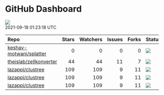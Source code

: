 GitHub Dashboard
================

![](https://github.com/lazappi/gh-dashboard/workflows/Render%20Status/badge.svg)  
2021-09-18 01:23:18 UTC

| Repo                                                                  | Stars | Watchers | Issues | Forks | Status                                                                                                                                                   | Commit                                                                                                                                              |
| :-------------------------------------------------------------------- | ----: | -------: | -----: | ----: | :------------------------------------------------------------------------------------------------------------------------------------------------------- | :-------------------------------------------------------------------------------------------------------------------------------------------------- |
| [keshav-motwani/splatter](https://github.com/keshav-motwani/splatter) |     0 |        0 |      0 |     0 | [![](https://github.com/Oshlack/splatter/workflows/R-CMD-check-bioc/badge.svg)](https://github.com/Oshlack/splatter/actions/runs/1148061657)             | <a href="https://github.com/keshav-motwani/splatter/commit/fa2332d9be28e361cb3608befb157d3182ab02b3" title="update example">fa2332</a>              |
| [theislab/zellkonverter](https://github.com/theislab/zellkonverter)   |    44 |       44 |     11 |     7 | [![](https://github.com/theislab/zellkonverter/workflows/R-CMD-check-bioc/badge.svg)](https://github.com/theislab/zellkonverter/actions/runs/1217687376) | <a href="https://github.com/theislab/zellkonverter/commit/5e928bfa9b205ab1d507fc3893123394a2769f97" title="Merge branch 'datasets'">5e928b</a>      |
| [lazappi/clustree](https://github.com/lazappi/clustree)               |   109 |      109 |      9 |    11 | [![](https://github.com/lazappi/clustree/workflows/R-CMD-check/badge.svg)](https://github.com/lazappi/clustree/actions/runs/450958999)                   | <a href="https://github.com/lazappi/clustree/commit/df3f57713c44cf2254aa64f889c4b376cd01e7df" title="Update CI (#68)">df3f57</a>                    |
| [lazappi/clustree](https://github.com/lazappi/clustree)               |   109 |      109 |      9 |    11 | [![](https://github.com/lazappi/clustree/workflows/pkgdown/badge.svg)](https://github.com/lazappi/clustree/actions/runs/450887969)                       | <a href="https://github.com/lazappi/clustree/commit/887e1d05ecf7dcf22b3beea3b513b8ed287cf47e" title="Run test coverage GHA on ci branch">887e1d</a> |
| [lazappi/clustree](https://github.com/lazappi/clustree)               |   109 |      109 |      9 |    11 | [![](https://github.com/lazappi/clustree/workflows/test-coverage/badge.svg)](https://github.com/lazappi/clustree/actions/runs/450959002)                 | <a href="https://github.com/lazappi/clustree/commit/df3f57713c44cf2254aa64f889c4b376cd01e7df" title="Update CI (#68)">df3f57</a>                    |
